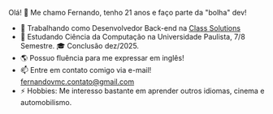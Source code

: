Olá! 👋 Me chamo Fernando, tenho 21 anos e faço parte da "bolha" dev!

- 💼 Trabalhando como Desenvolvedor Back-end na [Class Solutions]([url](https://www.linkedin.com/company/class-solutions-ltda/mycompany/))
- 🏫 Estudando Ciência da Computação na Universidade Paulista, 7/8 Semestre. 🎓 Conclusão dez/2025.
- 🌎 Possuo fluência para me expressar em inglês!
- 📫 Entre em contato comigo via e-mail! fernandovmc.contato@gmail.com
- ⚡ Hobbies: Me interesso bastante em aprender outros idiomas, cinema e automobilismo.
